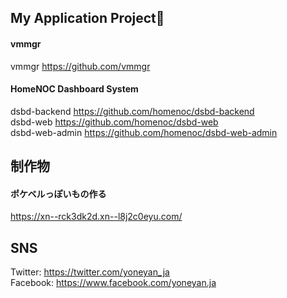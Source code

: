 ## My Application Project🌱

#### vmmgr  
vmmgr https://github.com/vmmgr 
 
#### HomeNOC Dashboard System  
dsbd-backend https://github.com/homenoc/dsbd-backend    
dsbd-web https://github.com/homenoc/dsbd-web    
dsbd-web-admin https://github.com/homenoc/dsbd-web-admin    

## 制作物

#### ポケベルっぽいもの作る
https://xn--rck3dk2d.xn--l8j2c0eyu.com/

## SNS
Twitter: https://twitter.com/yoneyan_ja  
Facebook: https://www.facebook.com/yoneyan.ja

<!--
**yoneyan/yoneyan** is a ✨ _special_ ✨ repository because its `README.md` (this file) appears on your GitHub profile.

Here are some ideas to get you started:

- 🔭 I’m currently working on ...
- 🌱 I’m currently learning ...
- 👯 I’m looking to collaborate on ...
- 🤔 I’m looking for help with ...
- 💬 Ask me about ...
- 📫 How to reach me: ...
- 😄 Pronouns: ...
- ⚡ Fun fact: ...
-->
